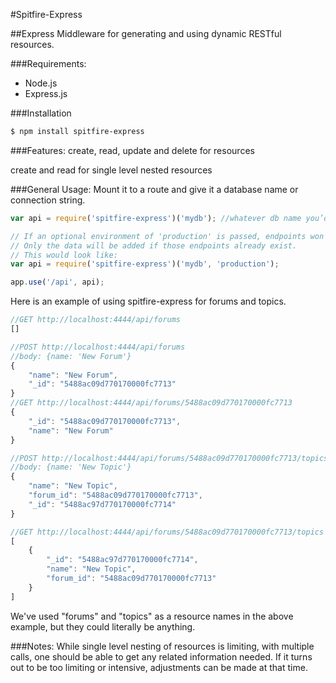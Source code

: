#Spitfire-Express

##Express Middleware for generating and using dynamic RESTful resources.

###Requirements:

- Node.js
- Express.js

###Installation

```bash
$ npm install spitfire-express
```

###Features:
create, read, update and delete for resources

create and read for single level nested resources

###General Usage:
Mount it to a route and give it a database name or connection string.

```javascript
var api = require('spitfire-express')('mydb'); //whatever db name you’d like

// If an optional environment of 'production' is passed, endpoints won’t be created.
// Only the data will be added if those endpoints already exist.
// This would look like:
var api = require('spitfire-express')('mydb', 'production');

app.use('/api', api);
```
Here is an example of using spitfire-express for forums and topics.

```javascript
//GET http://localhost:4444/api/forums
[]

//POST http://localhost:4444/api/forums
//body: {name: 'New Forum'}
{
    "name": "New Forum",
    "_id": "5488ac09d770170000fc7713"
}
//GET http://localhost:4444/api/forums/5488ac09d770170000fc7713
{
    "_id": "5488ac09d770170000fc7713",
    "name": "New Forum"
}

//POST http://localhost:4444/api/forums/5488ac09d770170000fc7713/topics
//body: {name: 'New Topic'}
{
    "name": "New Topic",
    "forum_id": "5488ac09d770170000fc7713",
    "_id": "5488ac97d770170000fc7714"
}

//GET http://localhost:4444/api/forums/5488ac09d770170000fc7713/topics
[
    {
        "_id": "5488ac97d770170000fc7714",
        "name": "New Topic",
        "forum_id": "5488ac09d770170000fc7713"
    }
]
```

We've used "forums" and "topics" as a resource names in the above example, but they could literally be anything.

###Notes:
While single level nesting of resources is limiting, with multiple calls, one should be able to get any related information needed.  If it turns out to be too limiting or intensive, adjustments can be made at that time.
